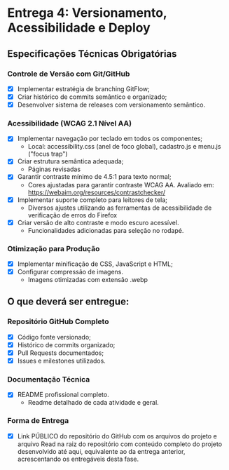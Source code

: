 # Entrega 4: Versionamento, Acessibilidade e Deploy
## Especificações Técnicas Obrigatórias
### Controle de Versão com Git/GitHub
* [X] Implementar estratégia de branching GitFlow;
* [X] Criar histórico de commits semântico e organizado;
* [X] Desenvolver sistema de releases com versionamento semântico.

### Acessibilidade (WCAG 2.1 Nível AA)
* [X] Implementar navegação por teclado em todos os componentes;
    * Local: accessibility.css (anel de foco global), cadastro.js e menu.js ("focus trap")
* [X] Criar estrutura semântica adequada;
    * Páginas revisadas
* [X] Garantir contraste mínimo de 4.5:1 para texto normal;
    * Cores ajustadas para garantir contraste WCAG AA. Avaliado em: https://webaim.org/resources/contrastchecker/
* [X] Implementar suporte completo para leitores de tela;
    * Diversos ajustes utilizando as ferramentas de acessibilidade de verificação de erros do Firefox
* [X] Criar versão de alto contraste e modo escuro acessível.
    * Funcionalidades adicionadas para seleção no rodapé.

### Otimização para Produção
* [X] Implementar minificação de CSS, JavaScript e HTML;
* [X] Configurar compressão de imagens.
    * Imagens otimizadas com extensão .webp

## O que deverá ser entregue:
### Repositório GitHub Completo
* [X] Código fonte versionado;
* [X] Histórico de commits organizado;
* [X] Pull Requests documentados;
* [X] Issues e milestones utilizados.

### Documentação Técnica
* [X] README profissional completo.
    * Readme detalhado de cada atividade e geral.

### Forma de Entrega
* [X] Link PÚBLICO do repositório do GitHub com os arquivos do projeto e arquivo Read na raiz do repositório com conteúdo completo do projeto desenvolvido até aqui, equivalente ao da entrega anterior, acrescentando os entregáveis desta fase.